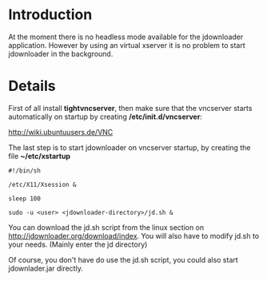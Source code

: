 # Introduction #

At the moment there is no headless mode available for the jdownloader application. However by using an virtual xserver it is no problem to start jdownloader in the background.


# Details #

First of all install **tightvncserver**, then make sure that the vncserver starts automatically on startup by creating **/etc/init.d/vncserver**:

http://wiki.ubuntuusers.de/VNC

The last step is to start jdownloader on vncserver startup, by creating the file **~/etc/xstartup**

```
#!/bin/sh

/etc/X11/Xsession &

sleep 100

sudo -u <user> <jdownloader-directory>/jd.sh &
```

You can download the jd.sh script from the linux section on http://jdownloader.org/download/index.
You will also have to modify jd.sh to your needs. (Mainly enter the jd directory)

Of course, you don't have do use the jd.sh script, you could also start jdownlader.jar directly.